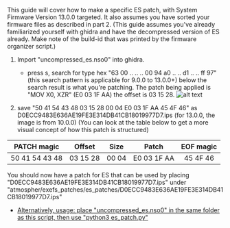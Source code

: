 This guide will cover how to make a specific ES patch, with System Firmware Version 13.0.0 targeted. It also assumes you have sorted your firmware files as described in part 2. (This guide assumes you've already familiarized yourself with ghidra and have the decompressed version of ES already. Make note of the build-id that was printed by the firmware organizer script.)

1. Import "uncompressed_es.nso0" into ghidra.
   - press s, search for type hex "63 00 .. .. .. 00 94 a0 .. .. d1 .. .. ff 97" (this search pattern is applicable for 9.0.0 to 13.0.0+) below the search result is what you're patching. The patch being applied is "MOV X0, XZR" (E0 03 1F AA) the offset is 03 15 28.
![alt text](https://github.com/borntohonk/SigPatches/blob/master/img/ghidra-es-offset-search.png?raw=true)

2. save "50 41 54 43 48 03 15 28 00 04 E0 03 1F AA 45 4F 46" as D0ECC9483E636AE19FE3E314DB41CB18019977D7.ips (for 13.0.0, the image is from 10.0.0) (You can look at the table below to get a more visual concept of how this patch is structured)

| PATCH magic | Offset | Size | Patch | EOF magic |
| :---: | :---: | :---: | :---: | :---: |
| 50 41 54 43 48 | 03 15 28 | 00 04 | E0 03 1F AA | 45 4F 46 |

You should now have a patch for ES that can be used by placing "D0ECC9483E636AE19FE3E314DB41CB18019977D7.ips" under "atmospher/exefs_patches/es_patches/D0ECC9483E636AE19FE3E314DB41CB18019977D7.ips"

* [Alternatively, usage: place "uncompressed_es.nso0" in the same folder as this script, then use "python3 es_patch.py"](es_patch.py)

